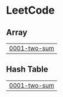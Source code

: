 # LeetCode
<!---LeetCode Topics Start-->
<!--# LeetCode Topics-->
## Array
|  |
| ------- |
| [0001-two-sum](https://github.com/safwaahmad/LeetCode/tree/master/0001-two-sum) |
## Hash Table
|  |
| ------- |
| [0001-two-sum](https://github.com/safwaahmad/LeetCode/tree/master/0001-two-sum) |
<!---LeetCode Topics End-->
